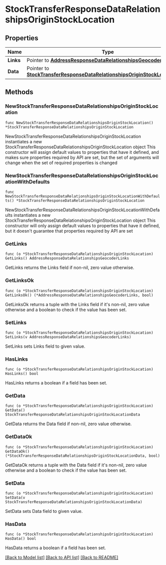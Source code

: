 # StockTransferResponseDataRelationshipsOriginStockLocation

## Properties

Name | Type | Description | Notes
------------ | ------------- | ------------- | -------------
**Links** | Pointer to [**AddressResponseDataRelationshipsGeocoderLinks**](AddressResponseDataRelationshipsGeocoderLinks.md) |  | [optional] 
**Data** | Pointer to [**StockTransferResponseDataRelationshipsOriginStockLocationData**](StockTransferResponseDataRelationshipsOriginStockLocationData.md) |  | [optional] 

## Methods

### NewStockTransferResponseDataRelationshipsOriginStockLocation

`func NewStockTransferResponseDataRelationshipsOriginStockLocation() *StockTransferResponseDataRelationshipsOriginStockLocation`

NewStockTransferResponseDataRelationshipsOriginStockLocation instantiates a new StockTransferResponseDataRelationshipsOriginStockLocation object
This constructor will assign default values to properties that have it defined,
and makes sure properties required by API are set, but the set of arguments
will change when the set of required properties is changed

### NewStockTransferResponseDataRelationshipsOriginStockLocationWithDefaults

`func NewStockTransferResponseDataRelationshipsOriginStockLocationWithDefaults() *StockTransferResponseDataRelationshipsOriginStockLocation`

NewStockTransferResponseDataRelationshipsOriginStockLocationWithDefaults instantiates a new StockTransferResponseDataRelationshipsOriginStockLocation object
This constructor will only assign default values to properties that have it defined,
but it doesn't guarantee that properties required by API are set

### GetLinks

`func (o *StockTransferResponseDataRelationshipsOriginStockLocation) GetLinks() AddressResponseDataRelationshipsGeocoderLinks`

GetLinks returns the Links field if non-nil, zero value otherwise.

### GetLinksOk

`func (o *StockTransferResponseDataRelationshipsOriginStockLocation) GetLinksOk() (*AddressResponseDataRelationshipsGeocoderLinks, bool)`

GetLinksOk returns a tuple with the Links field if it's non-nil, zero value otherwise
and a boolean to check if the value has been set.

### SetLinks

`func (o *StockTransferResponseDataRelationshipsOriginStockLocation) SetLinks(v AddressResponseDataRelationshipsGeocoderLinks)`

SetLinks sets Links field to given value.

### HasLinks

`func (o *StockTransferResponseDataRelationshipsOriginStockLocation) HasLinks() bool`

HasLinks returns a boolean if a field has been set.

### GetData

`func (o *StockTransferResponseDataRelationshipsOriginStockLocation) GetData() StockTransferResponseDataRelationshipsOriginStockLocationData`

GetData returns the Data field if non-nil, zero value otherwise.

### GetDataOk

`func (o *StockTransferResponseDataRelationshipsOriginStockLocation) GetDataOk() (*StockTransferResponseDataRelationshipsOriginStockLocationData, bool)`

GetDataOk returns a tuple with the Data field if it's non-nil, zero value otherwise
and a boolean to check if the value has been set.

### SetData

`func (o *StockTransferResponseDataRelationshipsOriginStockLocation) SetData(v StockTransferResponseDataRelationshipsOriginStockLocationData)`

SetData sets Data field to given value.

### HasData

`func (o *StockTransferResponseDataRelationshipsOriginStockLocation) HasData() bool`

HasData returns a boolean if a field has been set.


[[Back to Model list]](../README.md#documentation-for-models) [[Back to API list]](../README.md#documentation-for-api-endpoints) [[Back to README]](../README.md)


